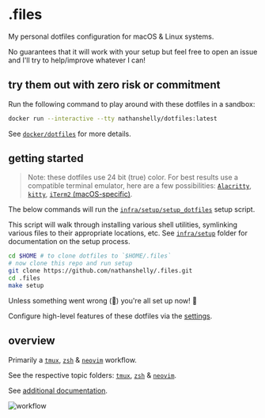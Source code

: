# .files

My personal dotfiles configuration for macOS & Linux systems.

No guarantees that it will work with your setup but feel free to open an issue and I'll try to help/improve whatever I can!

## try them out with zero risk or commitment

Run the following command to play around with these dotfiles in a sandbox:

```bash
docker run --interactive --tty nathanshelly/dotfiles:latest
```

See [`docker/dotfiles`](./docker/dotfiles) for more details.

## getting started

> Note: these dotfiles use 24 bit (true) color. For best results use a compatible terminal emulator, here are a few possibilities: [`Alacritty`](https://github.com/alacritty/alacritty), [`kitty`](https://sw.kovidgoyal.net/kitty/), [`iTerm2` (macOS-specific)](https://iterm2.com/).

The below commands will run the [`infra/setup/setup_dotfiles`](./infra/setup/setup_dotfiles) setup script.

This script will walk through installing various shell utilities, symlinking various files to their appropriate locations, etc. See [`infra/setup`](./infra/setup/) folder for documentation on the setup process.

```bash
cd $HOME # to clone dotfiles to `$HOME/.files`
# now clone this repo and run setup
git clone https://github.com/nathanshelly/.files.git
cd .files
make setup
```

Unless something went wrong (🤞) you're all set up now! 🎉

Configure high-level features of these dotfiles via the [settings](./infra/docs/settings.md).

## overview

Primarily a [`tmux`](https://github.com/tmux/tmux), [`zsh`](https://www.zsh.org) & [`neovim`](https://github.com/neovim/neovim) workflow.

See the respective topic folders: [`tmux`](./tmux), [`zsh`](./zsh) & [`neovim`](./neovim).

See [additional documentation](./infra/docs).

![workflow](https://user-images.githubusercontent.com/9750687/74062062-4aff5b00-49a2-11ea-9edd-2dd85c7ea5fb.png 'workflow')
